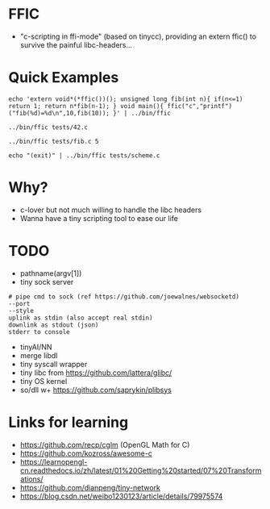 # FFIC

* "c-scripting in ffi-mode" (based on tinycc), providing an extern ffic() to survive the painful libc-headers...

# Quick Examples

```
echo 'extern void*(*ffic())(); unsigned long fib(int n){ if(n<=1) return 1; return n*fib(n-1); } void main(){ ffic("c","printf")("fib(%d)=%d\n",10,fib(10)); }' | ../bin/ffic

../bin/ffic tests/42.c

../bin/ffic tests/fib.c 5

echo "(exit)" | ../bin/ffic tests/scheme.c
```

# Why?

* c-lover but not much willing to handle the libc headers
* Wanna have a tiny scripting tool to ease our life

# TODO

* pathname(argv[1])
* tiny sock server 
```
# pipe cmd to sock (ref https://github.com/joewalnes/websocketd)
--port
--style
uplink as stdin (also accept real stdin)
downlink as stdout (json)
stderr to console

```
* tinyAI/NN
* merge libdl
* tiny syscall wrapper
* tiny libc from https://github.com/lattera/glibc/
* tiny OS kernel
* so/dll w+ https://github.com/saprykin/plibsys

# Links for learning

* https://github.com/recp/cglm (OpenGL Math for C)
* https://github.com/kozross/awesome-c
* https://learnopengl-cn.readthedocs.io/zh/latest/01%20Getting%20started/07%20Transformations/
* https://github.com/dianpeng/tiny-network
* https://blog.csdn.net/weibo1230123/article/details/79975574
